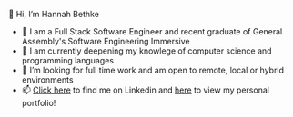 <!-- 
<img width="1470" alt="Screen Shot 2022-10-27 at 1 14 28 PM" src="https://user-images.githubusercontent.com/100505682/198378653-01e26707-632d-45c3-a7d1-f01c0b3abb11.png"> -->



👋 Hi, I’m Hannah Bethke
  - 👀 I am a Full Stack Software Engineer and recent graduate of General Assembly's Software Engineering Immersive
  - 🌱 I am currently deepening my knowlege of computer science and programming languages
  - 💞️ I’m looking for full time work and am open to remote, local or hybrid environments
  - 📫 [Click here](https://www.linkedin.com/in/hannah-bethke/) to find me on Linkedin and [here](https://hannah-bethke.netlify.app/) to view my personal portfolio!

<!---
hannahbethke/hannahbethke is a ✨ special ✨ repository because its `README.md` (this file) appears on your GitHub profile.
You can click the Preview link to take a look at your changes.
--->
